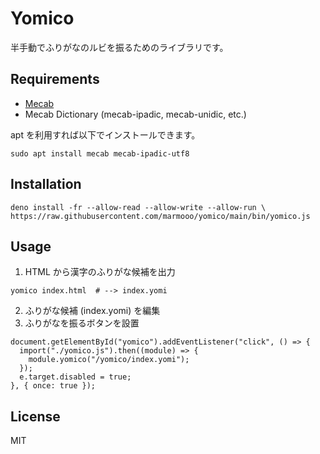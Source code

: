 # Yomico

半手動でふりがなのルビを振るためのライブラリです。

## Requirements

- [Mecab](https://taku910.github.io/mecab/)
- Mecab Dictionary (mecab-ipadic, mecab-unidic, etc.)

apt を利用すれば以下でインストールできます。

```
sudo apt install mecab mecab-ipadic-utf8
```

## Installation

```
deno install -fr --allow-read --allow-write --allow-run \
https://raw.githubusercontent.com/marmooo/yomico/main/bin/yomico.js
```

## Usage

1. HTML から漢字のふりがな候補を出力

```
yomico index.html  # --> index.yomi
```

2. ふりがな候補 (index.yomi) を編集
3. ふりがなを振るボタンを設置

```
document.getElementById("yomico").addEventListener("click", () => {
  import("./yomico.js").then((module) => {
    module.yomico("/yomico/index.yomi");
  });
  e.target.disabled = true;
}, { once: true });
```

## License

MIT
